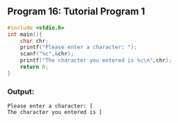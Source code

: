 ## Program 16: Tutorial Program 1
```c
#include <stdio.h>
int main(){
    char chr;
    printf("Please enter a character: ");
    scanf("%c",&chr);
    printf("The character you entered is %c\n",chr);
    return 0;
}
```
### Output:
```
Please enter a character: [
The character you entered is [
```
